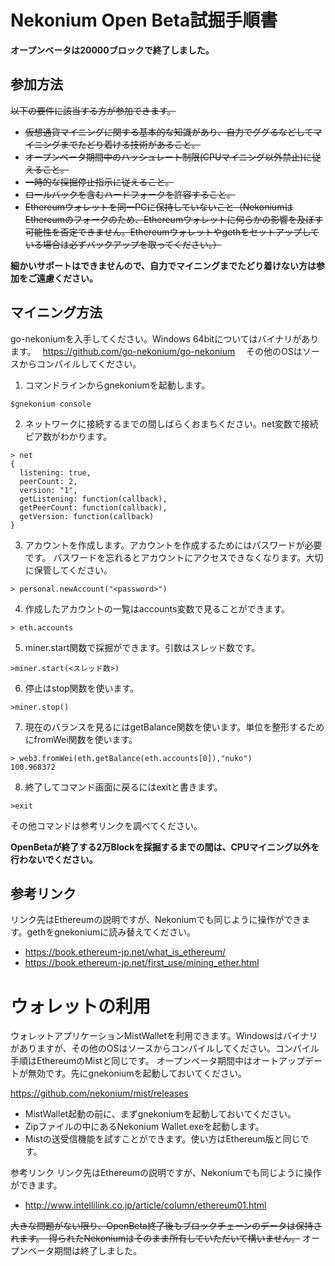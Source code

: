 # Nekonium Open Beta試掘手順書

<b>オープンベータは20000ブロックで終了しました。</b>

## 参加方法

<s>以下の要件に該当する方が参加できます。</s>

* <s>仮想通貨マイニングに関する基本的な知識があり、自力でググるなどしてマイニングまでたどり着ける技術があること。</s>
* <s>オープンベータ期間中のハッシュレート制限(CPUマイニング以外禁止)に従えること。</s>
* <s>一時的な採掘停止指示に従えること。</s>
* <s>ロールバックを含むハードフォークを許容すること。</s>
* <s>Ethereumウォレットを同一PCに保持していないこと（NekoniumはEthereumのフォークのため、Ethereumウォレットに何らかの影響を及ぼす可能性を否定できません。Ethereumウォレットやgethをセットアップしている場合は必ずバックアップを取ってください。）</s>

<b>細かいサポートはできませんので、自力でマイニングまでたどり着けない方は参加をご遠慮ください。</b>

## マイニング方法

go-nekoniumを入手してください。Windows 64bitについてはバイナリがあります。　
<a href="https://github.com/go-nekonium/go-nekonium">https://github.com/go-nekonium/go-nekonium</a>　
その他のOSはソースからコンパイルしてください。


1. コマンドラインからgnekoniumを起動します。
````
$gnekonium console
````
2. ネットワークに接続するまでの間しばらくおまちください。net変数で接続ピア数がわかります。
````
> net
{
  listening: true,
  peerCount: 2,
  version: "1",
  getListening: function(callback),
  getPeerCount: function(callback),
  getVersion: function(callback)
}
````

3. アカウントを作成します。アカウントを作成するためにはパスワードが必要です。
パスワードを忘れるとアカウントにアクセスできなくなります。大切に保管してください。
````
> personal.newAccount("<password>")
````

4. 作成したアカウントの一覧はaccounts変数で見ることができます。
````
> eth.accounts
````
5. miner.start関数で採掘ができます。引数はスレッド数です。
````
>miner.start(<スレッド数>)
````
6. 停止はstop関数を使います。
````
>miner.stop()
````
7. 現在のバランスを見るにはgetBalance関数を使います。単位を整形するためにfromWei関数を使います。
````
> web3.fromWei(eth.getBalance(eth.accounts[0]),"nuko")
100.968372
````
8. 終了してコマンド画面に戻るにはexitと書きます。
````
>exit
````
その他コマンドは参考リンクを調べてください。

<b>OpenBetaが終了する2万Blockを採掘するまでの間は、CPUマイニング以外を行わないでください。</b>

## 参考リンク

リンク先はEthereumの説明ですが、Nekoniumでも同じように操作ができます。gethをgnekoniumに読み替えてください。

* <a href="https://book.ethereum-jp.net/what_is_ethereum/">https://book.ethereum-jp.net/what_is_ethereum/</a>
* <a href=" https://book.ethereum-jp.net/first_use/mining_ether.html">https://book.ethereum-jp.net/first_use/mining_ether.html</a>


# ウォレットの利用

ウォレットアプリケーションMistWalletを利用できます。Windowsはバイナリがありますが、その他のOSはソースからコンパイルしてください。コンパイル手順はEthereumのMistと同じです。
オープンベータ期間中はオートアップデートが無効です。先にgnekoniumを起動しておいてください。

<a href="https://github.com/nekonium/mist/releases">https://github.com/nekonium/mist/releases</a>


* MistWallet起動の前に、まずgnekoniumを起動しておいてください。
* Zipファイルの中にあるNekonium Wallet.exeを起動します。
* Mistの送受信機能を試すことができます。使い方はEthereum版と同じです。



参考リンク
リンク先はEthereumの説明ですが、Nekoniumでも同じように操作ができます。
* <a href="http://www.intellilink.co.jp/article/column/ethereum01.html">http://www.intellilink.co.jp/article/column/ethereum01.html</a>



<s>大きな問題がない限り、OpenBeta終了後もブロックチェーンのデータは保持されます。　得られたNekoniumはそのまま所有していただいて構いません。</s>
オープンベータ期間は終了しました。



